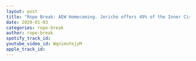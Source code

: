 ```yaml
---
layout: post
title: "Rope Break: AEW Homecoming. Jericho offers 49% of the Inner Circle to Moxley 01/2/2020"
date: 2020-01-03
categories: rope-break
author: rope-break
spotify_track_id: 
youtube_video_id: WqnimuYejyM
apple_track_id: 
---
```

